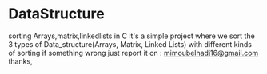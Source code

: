 # DataStructure
sorting Arrays,matrix,linkedlists in C
it's a simple project where we sort the 3 types of Data_structure(Arrays, Matrix, Linked Lists)
with different kinds of sorting
if something wrong just report it on :
mimoubelhadj16@gmail.com 
thanks,
